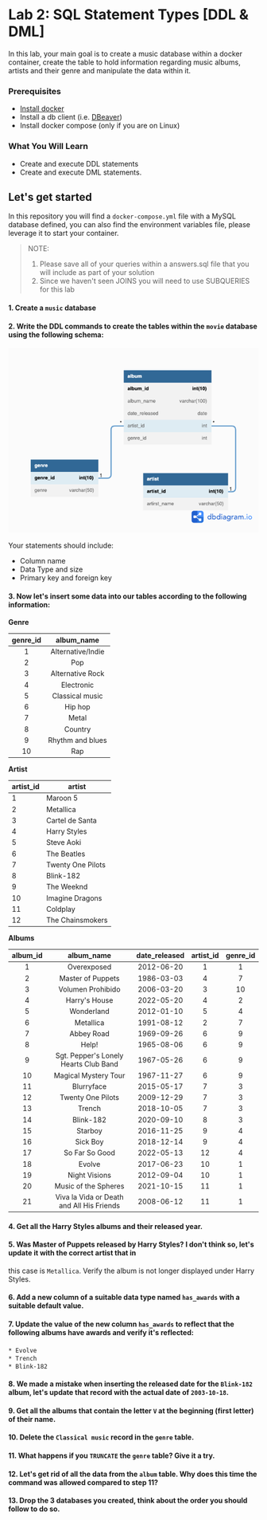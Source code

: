 # Lab 2: SQL Statement Types [DDL & DML]

In this lab, your main goal is to create a music database within a docker container, create the table to hold information
regarding music albums, artists and their genre and manipulate the data within it. 

### Prerequisites
* [Install docker](https://docs.docker.com/engine/install/) 
* Install a db client (i.e. [DBeaver](https://dbeaver.io/download/)) 
* Install docker compose (only if you are on Linux)

### What You Will Learn
* Create and execute DDL statements
* Create and execute DML statements.


## Let's get started

In this repository you will find a `docker-compose.yml` file with a MySQL database defined, you can also find the environment
variables file, please leverage it to start your container. 


> NOTE: 
> 1. Please save all of your queries within a answers.sql file that you will include as part of your solution
> 2. Since we haven't seen JOINS you will need to use SUBQUERIES for this lab


#### 1. Create a `music` database

#### 2. Write the DDL commands to create the tables within the `movie` database using the following schema: 

![Music Database Diagram](documentation_images/music_database.png)

Your statements should include: 
* Column name
* Data Type and size
* Primary key and foreign key 

#### 3. Now let's insert some data into our tables according to the following information: 

**Genre**

| genre_id | album_name        |
|:--------:|:-----------------:|
| 1        | Alternative/Indie |
| 2        | Pop               |
| 3        | Alternative Rock  |
| 4        | Electronic        |
| 5        | Classical music   |
| 6        | Hip hop           |
| 7        | Metal             |
| 8        | Country           |
| 9        | Rhythm and blues  |
| 10       | Rap               |


**Artist**

| artist_id | artist            |
|-----------|-------------------|
| 1         | Maroon 5          |
| 2         | Metallica         |
| 3         | Cartel de Santa   |
| 4         | Harry Styles      |
| 5         | Steve Aoki        |
| 6         | The Beatles       |
| 7         | Twenty One Pilots |
| 8         | Blink-182         |
| 9         | The Weeknd        |
| 10        | Imagine Dragons   |
| 11        | Coldplay          |
| 12        | The Chainsmokers  |

**Albums**

| album_id | album_name                                | date_released | artist_id | genre_id |
|:--------:|:-----------------------------------------:|:-------------:|:---------:|:--------:|
| 1        | Overexposed                               | 2012-06-20    | 1         | 1        |
| 2        | Master of Puppets                         | 1986-03-03    | 4         | 7        |
| 3        | Volumen Prohibido                         | 2006-03-20    | 3         | 10       |
| 4        | Harry's House                             | 2022-05-20    | 4         | 2        |
| 5        | Wonderland                                | 2012-01-10    | 5         | 4        |
| 6        | Metallica                                 | 1991-08-12    | 2         | 7        |
| 7        | Abbey Road                                | 1969-09-26    | 6         | 9        |
| 8        | Help!                                     | 1965-08-06    | 6         | 9        |
| 9        | Sgt. Pepper's Lonely Hearts Club Band     | 1967-05-26    | 6         | 9        |
| 10       | Magical Mystery Tour                      | 1967-11-27    | 6         | 9        |
| 11       | Blurryface                                | 2015-05-17    | 7         | 3        |
| 12       | Twenty One Pilots                         | 2009-12-29    | 7         | 3        |
| 13       | Trench                                    | 2018-10-05    | 7         | 3        |
| 14       | Blink-182                                 | 2020-09-10    | 8         | 3        |
| 15       | Starboy                                   | 2016-11-25    | 9         | 4        |
| 16       | Sick Boy                                  | 2018-12-14    | 9         | 4        |
| 17       | So Far So Good                            | 2022-05-13    | 12        | 4        |
| 18       | Evolve                                    | 2017-06-23    | 10        | 1        |
| 19       | Night Visions                             | 2012-09-04    | 10        | 1        |
| 20       | Music of the Spheres                      | 2021-10-15    | 11        | 1        |
| 21       | Viva la Vida or Death and All His Friends | 2008-06-12    | 11        | 1        |

#### 4. Get all the Harry Styles albums and their released year. 

#### 5. Was Master of Puppets released by Harry Styles? I don't think so, let's update it with the correct artist that in 
this case is `Metallica`. Verify the album is not longer displayed under Harry Styles. 

#### 6. Add a new column of a suitable data type named `has_awards` with a suitable default value. 

#### 7. Update the value of the new column `has_awards` to reflect that the following albums have awards and verify it's reflected: 
    * Evolve
    * Trench
    * Blink-182

#### 8. We made a mistake when inserting the released date for the `Blink-182` album, let's update that record with the actual date of `2003-10-18`.

#### 9. Get all the albums that contain the letter `V` at the beginning (first letter) of their name.

#### 10. Delete the `Classical music` record in the `genre` table. 

#### 11. What happens if you `TRUNCATE` the `genre` table? Give it a try. 

#### 12. Let's get rid of all the data from the `album` table. Why does this time the command was allowed compared to step 11? 

#### 13. Drop the 3 databases you created, think about the order you should follow to do so. 